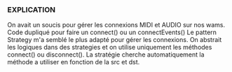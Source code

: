 ### EXPLICATION 

On avait un soucis pour gérer les connexions MIDI et AUDIO sur nos wams. Code dupliqué pour faire un connect() ou un connectEvents()
Le pattern Strategy m'a semblé le plus adapté pour gérer les connexions. On abstrait les logiques dans des strategies et on utilise uniquement 
les méthodes connect() ou disconnect(). La stratégie cherche automatiquement la méthode a utiliser en fonction de la src et dst.
